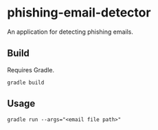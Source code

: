 # phishing-email-detector
An application for detecting phishing emails.

## Build
Requires Gradle.

`gradle build`

## Usage
`gradle run --args="<email file path>"`
